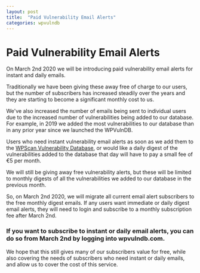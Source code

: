 ```yaml
---
layout: post
title:  "Paid Vulnerability Email Alerts"
categories: wpvulndb
---
```


# Paid Vulnerability Email Alerts

On March 2nd 2020 we will be introducing paid vulnerability email alerts for instant and daily emails.

Traditionally we have been giving these away free of charge to our users, but the number of subscribers has increased steadily over the years and they are starting to become a significant monthly cost to us.

We've also increased the number of emails being sent to individual users due to the increased number of vulnerabilities being added to our database. For example, in 2019 we added the most vulnerabilities to our database than in any prior year since we launched the WPVulnDB.

Users who need instant vulnerability email alerts as soon as we add them to the [WPScan Vulnerability Database](https://wpvulndb.com/), or would like a daily digest of the vulnerabilities added to the database that day will have to pay a small fee of €5 per month.

We will still be giving away free vulnerability alerts, but these will be limited to monthly digests of all the vulnerabilities we added to our database in the previous month.

So, on March 2nd 2020, we will migrate all current email alert subscribers to the free monthly digest emails. If any users want immediate or daily digest email alerts, they will need to login and subscribe to a monthly subscription fee after March 2nd.

### If you want to subscribe to instant or daily email alerts, you can do so from March 2nd by logging into wpvulndb.com.

We hope that this still gives many of our subscribers value for free, while also covering the needs of subscribers who need instant or daily emails, and allow us to cover the cost of this service.
